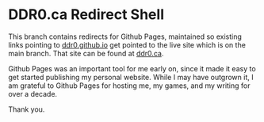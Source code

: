 DDR0.ca Redirect Shell
======================

This branch contains redirects for Github Pages, maintained so existing links pointing to [ddr0.github.io](https://ddr0.github.io) get pointed to the live site which is on the main branch. That site can be found at [ddr0.ca](https://ddr0.ca).

Github Pages was an important tool for me early on, since it made it easy to get started publishing my personal website. While I may have outgrown it, I am grateful to Github Pages for hosting me, my games, and my writing for over a decade.

Thank you.